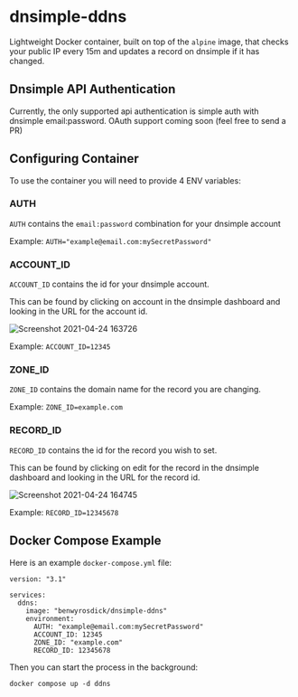 # dnsimple-ddns

Lightweight Docker container, built on top of the `alpine` image, that checks your public IP every 15m and updates a record on dnsimple if it has changed.

## Dnsimple API Authentication

Currently, the only supported api authentication is simple auth with dnsimple email:password. OAuth support coming soon (feel free to send a PR)

## Configuring Container

To use the container you will need to provide 4 ENV variables:

### AUTH

`AUTH` contains the `email:password` combination for your dnsimple account

Example: `AUTH="example@email.com:mySecretPassword"`

### ACCOUNT_ID

`ACCOUNT_ID` contains the id for your dnsimple account.

This can be found by clicking on account in the dnsimple dashboard and looking in the URL for the account id.

![Screenshot 2021-04-24 163726](https://user-images.githubusercontent.com/1733/115973640-34e4a880-a51c-11eb-8d7c-4bb32757d6b6.png)

Example: `ACCOUNT_ID=12345`

### ZONE_ID

`ZONE_ID` contains the domain name for the record you are changing.

Example: `ZONE_ID=example.com`

### RECORD_ID

`RECORD_ID` contains the id for the record you wish to set.

This can be found by clicking on edit for the record in the dnsimple dashboard and looking in the URL for the record id.

![Screenshot 2021-04-24 164745](https://user-images.githubusercontent.com/1733/115973715-d7049080-a51c-11eb-8e60-3d071ce8dcc8.png)

Example: `RECORD_ID=12345678`

## Docker Compose Example

Here is an example `docker-compose.yml` file:

```
version: "3.1"

services:
  ddns:
    image: "benwyrosdick/dnsimple-ddns"
    environment:
      AUTH: "example@email.com:mySecretPassword"
      ACCOUNT_ID: 12345
      ZONE_ID: "example.com"
      RECORD_ID: 12345678
```

Then you can start the process in the background:

```
docker compose up -d ddns
```